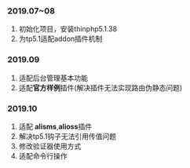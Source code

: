 ### 2019.07~08  
  1. 初始化项目，安装thinphp5.1.38
  2. 为tp5.1适配addon插件机制
### 2019.09  
  1. 适配后台管理基本功能
  2. 适配**官方样例**插件(解决插件无法实现路由伪静态问题)
### 2019.10
  1. 适配 **alisms**,**alioss**插件
  2. 解决tp5.1钩子无法引用传值问题
  3. 修改验证器使用方式
  4. 适配命令行操作
